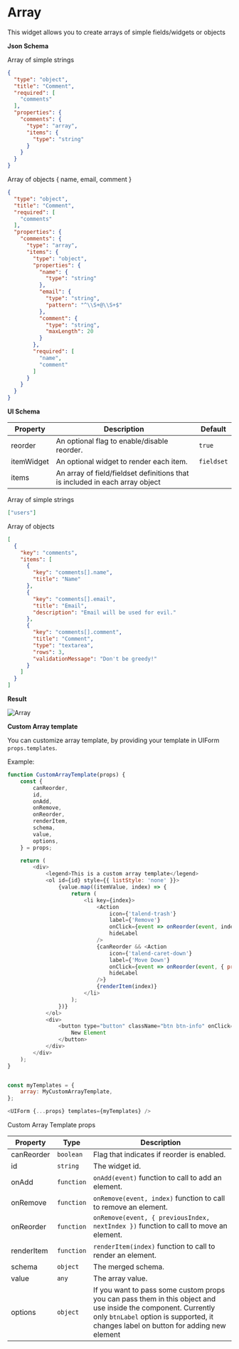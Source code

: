# Array

This widget allows you to create arrays of simple fields/widgets or objects

**Json Schema**

Array of simple strings

```json
{
  "type": "object",
  "title": "Comment",
  "required": [
    "comments"
  ],
  "properties": {
    "comments": {
      "type": "array",
      "items": {
        "type": "string"
      }
    }
  }
}
```


Array of objects { name, email, comment }

```json
{
  "type": "object",
  "title": "Comment",
  "required": [
    "comments"
  ],
  "properties": {
    "comments": {
      "type": "array",
      "items": {
        "type": "object",
        "properties": {
          "name": {
            "type": "string"
          },
          "email": {
            "type": "string",
            "pattern": "^\\S+@\\S+$"
          },
          "comment": {
            "type": "string",
            "maxLength": 20
          }
        },
        "required": [
          "name",
          "comment"
        ]
      }
    }
  }
}
```

**UI Schema**

| Property | Description | Default |
|---|---|---|
| reorder | An optional flag to enable/disable reorder. | `true` |
| itemWidget | An optional widget to render each item. | `fieldset` |
| items | An array of field/fieldset definitions that is included in each array object |  |

Array of simple strings

```json
["users"]
```

Array of objects

```json
[
  {
    "key": "comments",
    "items": [
      {
        "key": "comments[].name",
        "title": "Name"
      },
      {
        "key": "comments[].email",
        "title": "Email",
        "description": "Email will be used for evil."
      },
      {
        "key": "comments[].comment",
        "title": "Comment",
        "type": "textarea",
        "rows": 3,
        "validationMessage": "Don't be greedy!"
      }
    ]
  }
]
```

**Result**

![Array](screenshot.jpg)

**Custom Array template**

You can customize array template, by providing your template in UIForm `props.templates`.

Example:
```javascript
function CustomArrayTemplate(props) {
	const {
		canReorder,
		id,
		onAdd,
		onRemove,
		onReorder,
		renderItem,
		schema,
		value,
		options,
	} = props;

	return (
		<div>
			<legend>This is a custom array template</legend>
			<ol id={id} style={{ listStyle: 'none' }}>
				{value.map((itemValue, index) => {
					return (
						<li key={index}>
							<Action
							    icon={'talend-trash'}
							    label={'Remove'}
							    onClick={event => onReorder(event, index)}
							    hideLabel
							/>
							{canReorder && <Action
							    icon={'talend-caret-down'}
							    label={'Move Down'}
							    onClick={event => onReorder(event, { previousIndex: index, nextIndex: index - 1 }}
							    hideLabel
							/>}
							{renderItem(index)}
						</li>
					);
				})}
			</ol>
			<div>
				<button type="button" className="btn btn-info" onClick={onAdd}>
					New Element
				</button>
			</div>
		</div>
	);
}


const myTemplates = {
	array: MyCustomArrayTemplate,
};

<UIForm {...props} templates={myTemplates} />
```

Custom Array Template props

| Property | Type | Description |
|---|---|---|
| canReorder | `boolean` | Flag that indicates if reorder is enabled. |
| id | `string` | The widget id. |
| onAdd | `function` | `onAdd(event)` function to call to add an element. |
| onRemove | `function` | `onRemove(event, index)` function to call to remove an element. |
| onReorder | `function` | `onRemove(event, { previousIndex, nextIndex })` function to call to move an element. |
| renderItem | `function` | `renderItem(index)` function to call to render an element. |
| schema | `object` | The merged schema. |
| value | `any` | The array value. |
| options | `object` | If you want to pass some custom props you can pass them in this object and use inside the component. Currently only `btnLabel` option is supported, it changes label on button for adding new element
